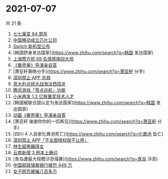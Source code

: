# 2021-07-07

共 21 条

<!-- BEGIN -->
<!-- 最后更新时间 Wed Jul 07 2021 22:06:07 GMT+0800 (China Standard Time) -->

1. [七七事变 84 周年](https://www.zhihu.com/search?q=七七事变)
2. [中国移动成立芯片公司](https://www.zhihu.com/search?q=中国移动)
3. [Switch 新机型公布](https://www.zhihu.com/search?q=switch)
4. [韩国跻身发达国家](https://www.zhihu.com/search?q=韩国 发达国家)
5. [上海警方抓 69 名情感挽回大师](https://www.zhihu.com/search?q=情感挽回)
6. [《眷思量》导演亲自答](https://www.zhihu.com/search?q=眷思量)
7. [萧亚轩黄皓分手](https://www.zhihu.com/search?q=萧亚轩 分手)
8. [深圳禁止 APP 杀熟](https://www.zhihu.com/search?q=大数据杀熟)
9. [意大利点球大战淘汰西班牙](https://www.zhihu.com/search?q=意大利队)
10. [腾讯游戏「零点巡航」功能](https://www.zhihu.com/search?q=腾讯游戏)
11. [小米再发 1.2 亿股重奖技术人才](https://www.zhihu.com/search?q=小米)
12. [韩国被联合国认定为发达国家](https://www.zhihu.com/search?q=韩国 发达国家)
13. [动画《眷思量》导演亲自答](https://www.zhihu.com/search?q=眷思量)
14. [萧亚轩 谢谢你你的一切再见](https://www.zhihu.com/search?q=萧亚轩 分手)
15. [四川 4 人自家化粪池死亡](https://www.zhihu.com/search?q=化粪池 坠亡)
16. [深圳禁止 APP「不全面授权就不让用」](https://www.zhihu.com/search?q=大数据杀熟)
17. [林生斌再婚得女](https://www.zhihu.com/search?q=林生斌)
18. [云南新增 3 例本土确诊](https://www.zhihu.com/search?q=云南疫情)
19. [青岛遭最大规模浒苔侵袭](https://www.zhihu.com/search?q=青岛 浒苔)
20. [中国邮政储蓄银行被罚 449 万](https://www.zhihu.com/search?q=中国邮政储蓄银行)
21. [女子网恋被骗八百多万](https://www.zhihu.com/search?q=网恋被骗)

<!-- END -->
